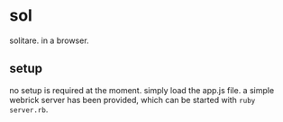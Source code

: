 # sol

solitare.  in a browser. 

## setup
no setup is required at the moment. simply load the app.js file. a simple webrick server has been provided, which can be started with `ruby server.rb`. 
